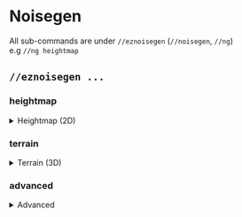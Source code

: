 # Noisegen

All sub-commands are under `//eznoisegen`  (`//noisegen`, `//ng`) \
e.g `//ng heightmap`

## `//eznoisegen ...`

### heightmap

<details>



<summary>Heightmap (2D)</summary>

**`//eznoisegen heightmap <palette> <noise> [height] [-z <zoom>] [-s <seed>] [-o <offset>] [-ct]`**

* **Palette**:  Spécifie la palette de blocs à utiliser.&#x20;
* **Noise**: définit le préréglage de noise à utiliser.&#x20;
* **Height** (par défaut: 0): contrôle la hauteur à partir du bas de votre sélection. Une valeur de 0 correspond à la hauteur de la sélection.
  _Vous pouvez placer des blocs au-dessus de la sélection si la hauteur est suffisamment grande._&#x20;&#x20;
* **-z** (par défaut: 1): ajuste le niveau de zoom du noise.&#x20;
* **-s** (par défaut: -1): définit la valeur de départ du noise.&#x20;
* **-o** (par défaut: (0,0,0)): décale les coordonnées de génération de noise par un vecteur donné (X,Y,Z).&#x20;
* **-c**:  Lorsqu'il est utilisé, centre la génération de noise sur les coordonnées mondiales de la sélection.&#x20;
* **-t**:  Active le mode lisse, spécifiquement pour les blocs de neige, d'eau et de lave dans la palette \[Applicable uniquement en mode carte de hauteur].

</details>

### terrain

<details>



<summary>Terrain (3D)</summary>

**`//eznoisegen terrain <palette> <noise> [height] [strength] [-z <scale>] [-s <seed>] [-l <smear>] [-o <offset>] [-chnt]`**

* **Palette**:  Spécifie la palette de blocs à utiliser.&#x20;
* **Noise**: définit le préréglage de noise à utiliser.&#x20;
* **Height** (par défaut: 0): contrôle la hauteur à partir du bas de votre sélection. Une valeur de 0 correspond à la hauteur de la sélection.
  _Vous pouvez placer des blocs au-dessus de la sélection si la hauteur est suffisamment grande_&#x20;
* **Strength** (par défaut: 1,0.5,0): prend jusqu'à 3 valeurs séparées par des virgules qui contrôlent l'intensité du noise à différentes hauteurs :
  - *`0.5` il y aurait 50 % de force partout*
  - *`0.7,0` il y aurait 70 % de force tout en bas et 0 % en haut, avec tout ce qui se trouve entre les deux étant une transition en douceur*
  - *`0,1,0` il y aurait 0 % de force en bas, 100 % au milieu et 0 % en haut&#x20;*
* **-z** (par défaut: 1): ajuste le niveau de zoom du noise.&#x20;
* **-s** (par défaut: -1): définit la valeur de départ du noise.&#x20;
* **-l** (par défaut: 0): applique un frottis vertical au noise 3D.&#x20;
* **-o** (par défaut: (0,0,0)): décale les coordonnées de génération de noise par un vecteur donné (X,Y,Z).&#x20;
* **-c**:  Lorsqu'il est utilisé, centre la génération de noise sur les coordonnées mondiales de la sélection.

</details>

### advanced

<details>


<summary>Advanced</summary>

**`//eznoisegen <palette> <noise> [lowerThreshold] [upperThreshold] [-z <scale>] [-s <seed>] [-l <smear>] [-o <offset>] [-chnt]`**

* **Palette**:  Spécifie la palette de blocs à utiliser.&#x20;
* **Noise**: définit le préréglage de noise à utiliser.&#x20;
* **Lower Threshold** (par défaut: 0):  définit le seuil inférieur pour la génération de noise, avec prise en charge des expressions WorldEdit (plage : 0-1,0).&#x20;
* **Upper Threshold** (par défaut: 0.5): définit le seuil supérieur pour la génération de noise, avec prise en charge des expressions WorldEdit (plage : 0-1,0).&#x20;
* **-z** (par défaut: 1):  ajuste le niveau de zoom du noise.&#x20;
* **-s** (par défaut: -1): définit la valeur de départ du noise.&#x20;
* **-l** (par défaut: 0): applique un frottis vertical au noise 3D.&#x20;
* **-o** (par défaut: (0,0,0)): décale les coordonnées de génération de noise par un vecteur donné (X,Y,Z).&#x20;
* **-c**: Lorsqu'il est utilisé, centre la génération de noise sur les coordonnées mondiales de la sélection.&#x20;
* **-h**: active le mode Heightmap à l'aide du noise 2D. \
  _Le mode Heightmap est uniquement compatible avec les types de régions Cuboid, Cylinder ou Polygon._
* **-n**: utilise des coordonnées normalisées (-1 à 1) centrées sur la sélection pour la génération de noise.
* **-t**: Active le mode lisse, spécifiquement pour les blocs de neige, d'eau et de lave dans la palette \[Applicable uniquement en mode carte de hauteur].

</details>